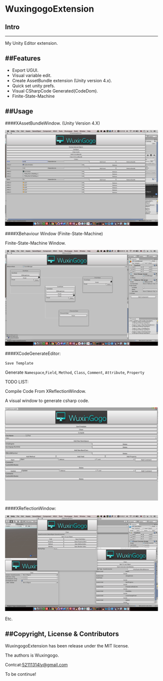 # WuxingogoExtension

## Intro
------

My Unity Editor extension.


##Features
------

* Export UGUI.
* Visual variable edit.
* Create AssetBundle extension (Unity version 4.x).
* Quick set unity prefs.
* Visual CSharpCode Generated(CodeDom).
* Finite-State-Machine


##Usage
-----------

####XAssetBundleWindow. (Unity Version 4.X)

![github](ScreenShot/AssetBundle.png "github") 

####XBehaviour Window (Finite-State-Machine)

Finite-State-Machine Window.

![github](ScreenShot/BehaviourFSM.png "github") 

####XCodeGenerateEditor:

`Save Template`

Generate `Namespace`,`Field`, `Method`, `Class`, `Comment`, `Attribute`, `Property`

TODO LIST: 

Compile Code From XReflectionWindow.

A visual window to generate csharp code.

![github](ScreenShot/CodeGenerate.png "github") 

####XReflectionWindow:

![github](ScreenShot/Reflection.png "github") 

Etc.

##Copyright, License & Contributors
-----
WuxingogoExtension has been release under the MIT license. 

The authors is Wuxingogo.

Contcat:52111314ly@gmail.com

To be continue!















